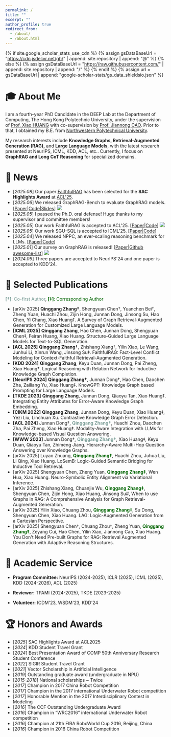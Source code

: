 ```yaml
---
permalink: /
title: ""
excerpt: ""
author_profile: true
redirect_from: 
  - /about/
  - /about.html
---
```


{% if site.google_scholar_stats_use_cdn %}
{% assign gsDataBaseUrl = "https://cdn.jsdelivr.net/gh/" | append: site.repository | append: "@" %}
{% else %}
{% assign gsDataBaseUrl = "https://raw.githubusercontent.com/" | append: site.repository | append: "/" %}
{% endif %}
{% assign url = gsDataBaseUrl | append: "google-scholar-stats/gs_data_shieldsio.json" %}

<span class='anchor' id='about-me'></span>

# 🎓 About Me

I am a fourth-year PhD Candidate in the DEEP Lab at the Department of Computing, The Hong Kong Polytechnic University, under the supervision of [Prof. Xiao HUANG](https://www4.comp.polyu.edu.hk/~xiaohuang/index.html) with co-supervision by [Prof. Jiannong CAO](https://www4.comp.polyu.edu.hk/~csjcao/). Prior to that, I obtained my B.E. from [Northwestern Polytechnical University](https://www.nwpu.edu.cn/).

My research interests include **Knowledge Graphs, Retrieval-Augmented Generation (RAG),** and **Large Language Models**, with the latest research presented at NeurIPS, ICML, KDD, ACL, etc.. Currently, I focus on **GraphRAG and Long CoT Reasoning** for specialized domains.

# 🎉 News
- [*2025.08*] Our paper [FaithfulRAG](https://arxiv.org/abs/2506.08938) has been selected for the **SAC Highlights Award** at [ACL'25](https://2025.aclweb.org/program/awards/#sac-highlights).
- [*2025.06*] We released GraphRAG-Bench to evaluate GraphRAG models. [[Paper](https://arxiv.org/abs/2506.05690)\|[Code](https://github.com/GraphRAG-Bench/GraphRAG-Benchmark)\|[Slides](https://docs.google.com/presentation/d/1q8K2RgsDYktkEIDp9Lqpb9WwBCBHT_L5/edit?slide=id.p1#slide=id.p1)] [![](https://img.shields.io/github/stars/GraphRAG-Bench/GraphRAG-Benchmark)](https://github.com/GraphRAG-Bench/GraphRAG-Benchmark)
- [*2025.05*] I passed the Ph.D. oral defense! Huge thanks to my supervisor and committee members!
- [*2025.05*] Our work FaithfulRAG is accepted to ACL'25. [[Paper](https://arxiv.org/abs/2506.08938)\|[Code](https://github.com/XMUDeepLIT/Faithful-RAG)] [![](https://img.shields.io/github/stars/XMUDeepLIT/Faithful-RAG)](https://github.com/XMUDeepLIT/Faithful-RAG)
- [*2025.05*] Our work SGU-SQL is accepted to ICML'25. [[Paper](https://arxiv.org/abs/2402.13284)\|[Code](https://github.com/Qing145/Text-to-SQL)] 
- [*2025.04*] We released NPPC, an ever-scaling reasoning benchmark for LLMs. [[Paper](https://arxiv.org/abs/2504.11239)\|[Code](https://github.com/SMU-DIGA/nppc)]
- [*2025.01*] Our survey on GraphRAG is released! [[Paper](https://arxiv.org/abs/2501.13958)\|[Github awesome-list](https://github.com/DEEP-PolyU/Awesome-GraphRAG)] [![](https://img.shields.io/github/stars/DEEP-PolyU/Awesome-GraphRAG)](https://github.com/DEEP-PolyU/Awesome-GraphRAG)
- [*2024.09*] Three papers are accepted to NeurIPS'24 and one paper is accepted to KDD'24.

# 📔 Selected Publications 
<span style="color: #7A9D96">**[†]**: Co-first Author</span>, <span style="color: #006400">**[‡]**: Corresponding Author</span>

- [arXiv 2025] **Qinggang Zhang†**, Shengyuan Chen†, Yuanchen Bei†, Zheng Yuan, Huachi Zhou, Zijin Hong, Junnan Dong, Jinsong Su, Hao Chen, Yi Chang, Xiao Huang‡. A Survey of Graph Retrieval-Augmented Generation for Customized Large Language Models.
- **[ICML 2025]** **Qinggang Zhang**, Hao Chen, Junnan Dong, Shengyuan Chen‡, Feiran Huang, Xiao Huang. Structure-Guided Large Language Models for Text-to-SQL Generation.
- **[ACL 2025]** **Qinggang Zhang†**, Zhishang Xiang†, Yilin Xiao, Le Wang, Junhui Li, Xinrun Wang, Jinsong Su‡.
FaithfulRAG: Fact-Level Conflict Modeling for Context-Faithful Retrieval-Augmented Generation.
- **[KDD 2024]** **Qinggang Zhang**, Keyu Duan, Junnan Dong, Pai Zheng, Xiao Huang†. Logical Reasoning with Relation Network for Inductive Knowledge Graph Completion.
- **[NeurIPS 2024]** **Qinggang Zhang†**, Junnan Dong†, Hao Chen, Daochen Zha, Zailiang Yu, Xiao Huang‡. KnowGPT: Knowledge Graph based Prompting for Large Language Models.
- **[TKDE 2023]** **Qinggang Zhang**, Junnan Dong, Qiaoyu Tan, Xiao Huang‡. Integrating Entity Attributes for Error-Aware Knowledge Graph Embedding.
- **[CIKM 2022]** **Qinggang Zhang**, Junnan Dong, Keyu Duan, Xiao Huang‡, Yezi Liu, Linchuan Xu. Contrastive Knowledge Graph Error Detection.
- **[ACL 2024]** Junnan Dong†, <span style="color: #7A9D96">**Qinggang Zhang†**</span>, Huachi Zhou, Daochen Zha, Pai Zheng, Xiao Huang‡. Modality-Aware Integration with LLMs for Knowledge-based Visual Question Answering. 
- **[WWW 2023]** Junnan Dong†, <span style="color: #7A9D96">**Qinggang Zhang†**</span>, Xiao Huang‡, Keyu Duan, Qiaoyu Tan, Zhimeng Jiang. Hierarchy-Aware Multi-Hop Question Answering over Knowledge Graphs.
- [arXiv 2025] Luyao Zhuang, <span style="color: #006400">**Qinggang Zhang‡**</span>, Huachi Zhou, Juhua Liu, Li Qing, Xiao Huang. LoSemB: Logic-Guided Semantic Bridging for Inductive Tool Retrieval.
- [arXiv 2025] Shengyuan Chen, Zheng Yuan, <span style="color: #006400">**Qinggang Zhang‡**</span>, Wen Hua, Xiao Huang. Neuro-Symbolic Entity Alignment via Variational Inference.
- [arXiv 2025] Zhishang Xiang, Chuanjie Wu, <span style="color: #006400">**Qinggang Zhang‡**</span>, Shengyuan Chen, Zijin Hong, Xiao Huang, Jinsong Su#, When to use Graphs in RAG: A Comprehensive Analysis for Graph Retrieval-Augmented Generation.
- [arXiv 2025] Yilin Xiao, Chuang Zhou, <span style="color: #006400">**Qinggang Zhang‡**</span>, Su Dong, Shengyuan Chen, Xiao Huang. LAG: Logic-Augmented Generation from a Cartesian Perspective.
- [arXiv 2025] Shengyuan Chen†, Chuang Zhou†, Zheng Yuan, <span style="color: #006400">**Qinggang Zhang‡**</span>, Zeyang Cui, Hao Chen, Yilin Xiao, Jiannong Cao, Xiao Huang. You Don't Need Pre-built Graphs for RAG: Retrieval Augmented Generation with Adaptive Reasoning Structures.


# 💼 Academic Service

- **Program Committee:** NeurIPS (2024-2025), ICLR (2025), ICML (2025), KDD (2024-2026), ACL (2025)

- **Reviewer:** TPAMI (2024-2025), TKDE (2023-2025)
  
- **Volunteer:** ICDM'23, WSDM'23, KDD'24

<!-- - **Teaching Assistant:** Big Data Analytics (2023 Spring/ 2022 Spring); Object-oriented Programming (2022 Fall); Discrete Mathematics (2021 Fall); Human Computer Interaction (2021 Spring); Computer Networking (2020 Spring); Information Systems (2019 Fall) -->

# 🏆 Honors and Awards
- [*2025*] SAC Highlights Award at ACL2025
- [*2024*] KDD Student Travel Grant
- [*2024*] Best Presentation Award of COMP 50th Anniversary Research Student Conference
- [*2022*] SIGIR Student Travel Grant
- [*2021*] Vector Scholarship in Artificial Intelligence
- [*2019*] Outstanding graduate award (undergraduate in NPU)
- [*2015-2018*] National scholarships ~ Twice
- [*2017*] Champion in 2017 China Robot Competition
- [*2017*] Champion in the 2017 international Underwater Robot competition
- [*2017*] Honorable Mention in the 2017 Interdisciplinary Contest in Modeling
- [*2016*] The CCF Outstanding Undergraduate Award
- [*2016*] Champion in “WRC2016” international Underwater Robot competition
- [*2016*] Champion at 21th FIRA RoboWorld Cup 2016, Beijing, China
- [*2016*] Champion in 2016 China Robot Competition

